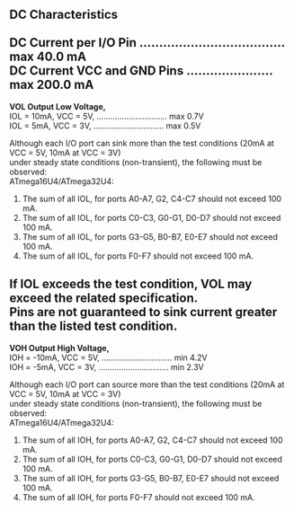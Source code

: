 **DC Characteristics** <BR/> <BR/> 
DC Current per I/O Pin ..................................... max  40.0 mA <BR/>
DC Current VCC and GND Pins ...................... max 200.0 mA <BR/>
-----------------------------------------------------------------------------------------------------------------------------

**VOL Output Low Voltage,** <BR/> 
IOL = 10mA, VCC = 5V, ............................... max 0.7V <BR/>
IOL =  5mA, VCC = 3V, ............................... max 0.5V <BR/> 

Although each I/O port can sink more than the test conditions (20mA at VCC = 5V, 10mA at VCC = 3V) <BR/>
under steady state conditions (non-transient), the following must be observed: <BR/>
ATmega16U4/ATmega32U4: <BR/>
1. The sum of all IOL, for ports A0-A7, G2, C4-C7 should not exceed 100 mA. <BR/>
2. The sum of all IOL, for ports C0-C3, G0-G1, D0-D7 should not exceed 100 mA. <BR/>
3. The sum of all IOL, for ports G3-G5, B0-B7, E0-E7 should not exceed 100 mA. <BR/>
4. The sum of all IOL, for ports F0-F7 should not exceed 100 mA. <BR/> 
 
If IOL exceeds the test condition, VOL may exceed the related specification. <BR/> 
Pins are not guaranteed to sink current greater than the listed test condition. <BR/>
-----------------------------------------------------------------------------------------------------------------------------

**VOH Output High Voltage,** <BR/>
IOH = -10mA, VCC = 5V, ............................... min 4.2V <BR/>
IOH =  -5mA, VCC = 3V, ............................... min 2.3V <BR/>

Although each I/O port can source more than the test conditions (20mA at VCC = 5V, 10mA at VCC = 3V) <BR/>
under steady state conditions (non-transient), the following must be observed: <BR/>
ATmega16U4/ATmega32U4: <BR/>
1. The sum of all IOH, for ports A0-A7, G2, C4-C7 should not exceed 100 mA. <BR/>
2. The sum of all IOH, for ports C0-C3, G0-G1, D0-D7 should not exceed 100 mA. <BR/>
3. The sum of all IOH, for ports G3-G5, B0-B7, E0-E7 should not exceed 100 mA. <BR/>
4. The sum of all IOH, for ports F0-F7 should not exceed 100 mA. <BR/>

